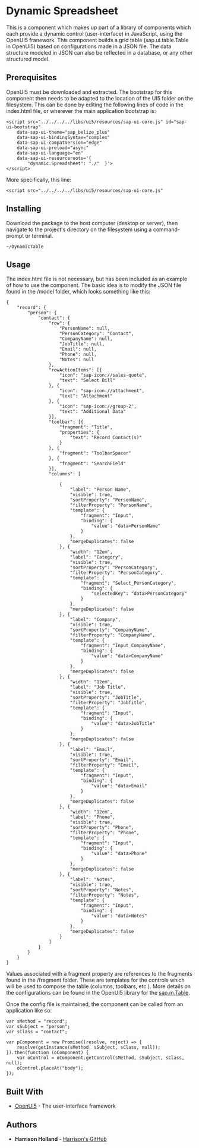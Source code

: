 # Dynamic Spreadsheet

This is a component which makes up part of a library of components which each provide a dynamic control (user-interface) in JavaScript, using the OpenUI5 franework.  This component builds a grid table (sap.ui.table.Table in OpenUI5) based on configurations made in a JSON file.  The data structure modeled in JSON can also be reflected in a database, or any other structured model. 

## Prerequisites

OpenUI5 must be downloaded and extracted.  The bootstrap for this component then needs to be adapted to the location of the UI5 folder on the filesystem.  This can be done by editing the following lines of code in the index.html file, or wherever the main application bootstrap is:

```
<script src="../../../../libs/ui5/resources/sap-ui-core.js" id="sap-ui-bootstrap" 
	data-sap-ui-theme="sap_belize_plus" 
	data-sap-ui-bindingSyntax="complex" 
	data-sap-ui-compatVersion="edge" 
	data-sap-ui-preload="async" 
	data-sap-ui-language="en" 
	data-sap-ui-resourceroots='{
		"dynamic.Spreadsheet": "./"  }'>
</script>

```

More specifically, this line:

```
<script src="../../../../libs/ui5/resources/sap-ui-core.js" 

```

## Installing

Download the package to the host computer (desktop or server), then navigate
to the project's directory on the filesystem using a command-prompt or terminal.

```
~/DynamicTable
```

## Usage

The index.html file is not necessary, but has been included as an example of how to use the component.  The basic idea is to modify the JSON file found in the /model folder, which looks something like this:

```
{
    "record": {
        "person": {
            "contact": {
                "row": {
                    "PersonName": null,
                    "PersonCategory": "Contact",
                    "CompanyName": null,
                    "JobTitle": null,
                    "Email": null,
                    "Phone": null,
                    "Notes": null
                },
                "rowActionItems": [{
                    "icon": "sap-icon://sales-quote",
                    "text": "Select Bill"
                }, {
                    "icon": "sap-icon://attachment",
                    "text": "Attachment"
                }, {
                    "icon": "sap-icon://group-2",
                    "text": "Additional Data"
                }],
                "toolbar": [{
                    "fragment": "Title",
                    "properties": {
                        "text": "Record Contact(s)"
                    }
                }, {
                    "fragment": "ToolbarSpacer"
                }, {
                    "fragment": "SearchField"
                }],
                "columns": [

                    {
                        "label": "Person Name",
                        "visible": true,
                        "sortProperty": "PersonName",
                        "filterProperty": "PersonName",
                        "template": {
                            "fragment": "Input",
                            "binding": {
                                "value": "data>PersonName"
                            }
                        },
                        "mergeDuplicates": false
                    }, {
                        "width": "12em",
                        "label": "Category",
                        "visible": true,
                        "sortProperty": "PersonCategory",
                        "filterProperty": "PersonCategory",
                        "template": {
                            "fragment": "Select_PersonCategory",
                            "binding": {
                                "selectedKey": "data>PersonCategory"
                            }
                        },
                        "mergeDuplicates": false
                    }, {
                        "label": "Company",
                        "visible": true,
                        "sortProperty": "CompanyName",
                        "filterProperty": "CompanyName",
                        "template": {
                            "fragment": "Input_CompanyName",
                            "binding": {
                                "value": "data>CompanyName"
                            }
                        },
                        "mergeDuplicates": false
                    }, {
                        "width": "12em",
                        "label": "Job Title",
                        "visible": true,
                        "sortProperty": "JobTitle",
                        "filterProperty": "JobTitle",
                        "template": {
                            "fragment": "Input",
                            "binding": {
                                "value": "data>JobTitle"
                            }
                        },
                        "mergeDuplicates": false
                    }, {
                        "label": "Email",
                        "visible": true,
                        "sortProperty": "Email",
                        "filterProperty": "Email",
                        "template": {
                            "fragment": "Input",
                            "binding": {
                                "value": "data>Email"
                            }
                        },
                        "mergeDuplicates": false
                    }, {
                        "width": "12em",
                        "label": "Phone",
                        "visible": true,
                        "sortProperty": "Phone",
                        "filterProperty": "Phone",
                        "template": {
                            "fragment": "Input",
                            "binding": {
                                "value": "data>Phone"
                            }
                        },
                        "mergeDuplicates": false
                    }, {
                        "label": "Notes",
                        "visible": true,
                        "sortProperty": "Notes",
                        "filterProperty": "Notes",
                        "template": {
                            "fragment": "Input",
                            "binding": {
                                "value": "data>Notes"
                            }
                        },
                        "mergeDuplicates": false
                    }
                ]
            }
        }
    }
}
```

Values associated with a fragment property are references to the fragments found in the /fragment folder.  These are templates for the controls which will be used to compose the table (columns, toolbars, etc.).  More details on the configurations can be found in the OpenUI5 library for the [sap.m.Table](https://sapui5.hana.ondemand.com/#/api/sap.m.Table).

Once the config file is maintained, the component can be called from an application like so:

```
var sMethod = "record";
var sSubject = "person";
var sClass = "contact";

var pComponent = new Promise((resolve, reject) => {
	resolve(getInstance(sMethod, sSubject, sClass, null));
}).then(function (oComponent) {
	var oControl = oComponent.getControl(sMethod, sSubject, sClass, null);
	oControl.placeAt("body");
});

```

## Built With

* [OpenUI5](https://github.com/openui5) - The user-interface framework


## Authors

* **Harrison Holland** - [Harrison's GitHub](https://github.com/hwholland)
